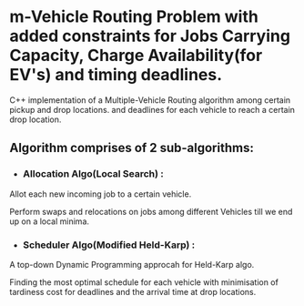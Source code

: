 # m-Vehicle Routing Problem with added constraints for Jobs Carrying Capacity, Charge Availability(for EV's) and timing deadlines.
C++ implementation of a Multiple-Vehicle Routing algorithm among certain pickup and drop locations.
and deadlines for each vehicle to reach a certain drop location.

## Algorithm comprises of 2 sub-algorithms: 

* ### Allocation Algo(Local Search) :
Allot each new incoming job to a certain vehicle.

Perform swaps and relocations on jobs among different Vehicles till we end up on a local minima.
* ### Scheduler Algo(Modified Held-Karp) :
A top-down Dynamic Programming approcah for Held-Karp algo.

Finding the most optimal schedule for each vehicle with minimisation of tardiness cost for deadlines and the arrival time at drop locations.

